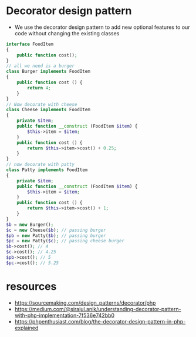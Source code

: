# Decorator design pattern

* We use the decorator design pattern to add new optional features to our code without changing the existing classes


```php
interface FoodItem
{
    public function cost();
}
// all we need is a burger
class Burger implements FoodItem
{
    public function cost () {
        return 4;
    }
}
// Now decorate with cheese
class Cheese implements FoodItem
{
    private $item;
    public function __construct (FoodItem $item) {
        $this->item = $item;
    }
    public function cost () {
        return $this->item->cost() + 0.25;
    }
}
// now decorate with patty
class Patty implements FoodItem
{
    private $item;
    public function __construct (FoodItem $item) {
        $this->item = $item;
    }
    public function cost () {
        return $this->item->cost() + 1;
    }
}
$b = new Burger();
$c = new Cheese($b); // passing burger
$pb = new Patty($b); // passing burger
$pc = new Patty($c); // passing cheese burger
$b->cost(); // 4
$c->cost(); // 4.25
$pb->cost(); // 5
$pc->cost(); // 5.25
```

# resources

* https://sourcemaking.com/design_patterns/decorator/php
* https://medium.com/@sirajul.anik/understanding-decorator-pattern-with-php-implementation-7f536e742bb0
* https://phpenthusiast.com/blog/the-decorator-design-pattern-in-php-explained
